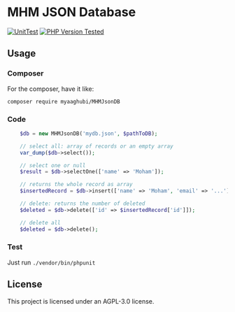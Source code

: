# MHM JSON Database
[![UnitTest](https://github.com/myaaghubi/mhm-json-db/actions/workflows/php.yml/badge.svg?branch=main)](https://github.com/myaaghubi/mhm-json-db/actions/workflows/php.yml) 
[![PHP Version Tested](https://img.shields.io/badge/PHP-8.4-blue)](https://img.shields.io/badge/PHP-8.4-blue)

## Usage

### Composer

For the composer, have it like:

```shell
composer require myaaghubi/MHMJsonDB
```

### Code

```php
    $db = new MHMJsonDB('mydb.json', $pathToDB);

    // select all: array of records or an empty array
    var_dump($db->select());

    // select one or null
    $result = $db->selectOne(['name' => 'Moham']);

    // returns the whole record as array
    $insertedRecord = $db->insert(['name' => 'Moham', 'email' => '...']);

    // delete: returns the number of deleted
    $deleted = $db->delete(['id' => $insertedRecord['id']]);

    // delete all
    $deleted = $db->delete();
```

### Test

Just run
`./vendor/bin/phpunit`

## License

This project is licensed under an AGPL-3.0 license.
